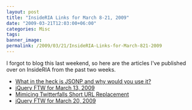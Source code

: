 ```yaml
---
layout: post
title: "InsideRIA Links for March 8-21, 2009"
date: "2009-03-21T12:03:00+06:00"
categories: Misc 
tags: 
banner_image: 
permalink: /2009/03/21/InsideRIA-Links-for-March-821-2009
---
```


I forgot to blog this last weekend, so here are the articles I've published over on InsideRIA from the past two weeks. 

<ul>
<li><a href="http://www.insideria.com/2009/03/what-in-the-heck-is-jsonp-and.html">What in the heck is JSONP and why would you use it?</a></li>
<li><a href="http://www.insideria.com/2009/03/jquery-ftw-for-march-13-2009.html">jQuery FTW for March 13, 2009</a></li>
<li><a href="http://www.insideria.com/2009/03/mimicing-twitterfalls-short-ur.html">Mimicing Twitterfalls Short URL Replacement</a></li>
<li><a href="http://www.insideria.com/2009/03/jquery-ftw-for-march-20-2009.html">jQuery FTW for March 20, 2009</a></li>
</ul>